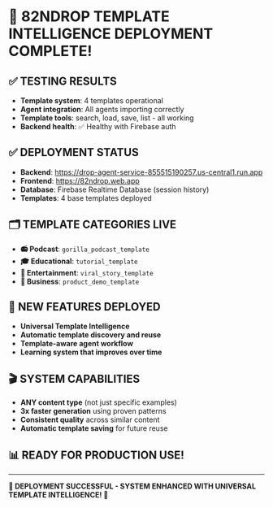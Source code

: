 # 🎯 82NDROP TEMPLATE INTELLIGENCE DEPLOYMENT COMPLETE!

## ✅ TESTING RESULTS

- **Template system**: 4 templates operational
- **Agent integration**: All agents importing correctly
- **Template tools**: search, load, save, list - all working
- **Backend health**: ✅ Healthy with Firebase auth

## ✅ DEPLOYMENT STATUS

- **Backend**: https://drop-agent-service-855515190257.us-central1.run.app
- **Frontend**: https://82ndrop.web.app
- **Database**: Firebase Realtime Database (session history)
- **Templates**: 4 base templates deployed

## 🗂️ TEMPLATE CATEGORIES LIVE

- **📻 Podcast**: `gorilla_podcast_template`
- **🎓 Educational**: `tutorial_template`
- **🎪 Entertainment**: `viral_story_template`
- **💼 Business**: `product_demo_template`

## 🚀 NEW FEATURES DEPLOYED

- **Universal Template Intelligence**
- **Automatic template discovery and reuse**
- **Template-aware agent workflow**
- **Learning system that improves over time**

## 🎬 SYSTEM CAPABILITIES

- **ANY content type** (not just specific examples)
- **3x faster generation** using proven patterns
- **Consistent quality** across similar content
- **Automatic template saving** for future reuse

## 📊 READY FOR PRODUCTION USE!

---

**🎉 DEPLOYMENT SUCCESSFUL - SYSTEM ENHANCED WITH UNIVERSAL TEMPLATE INTELLIGENCE! 🎉**
